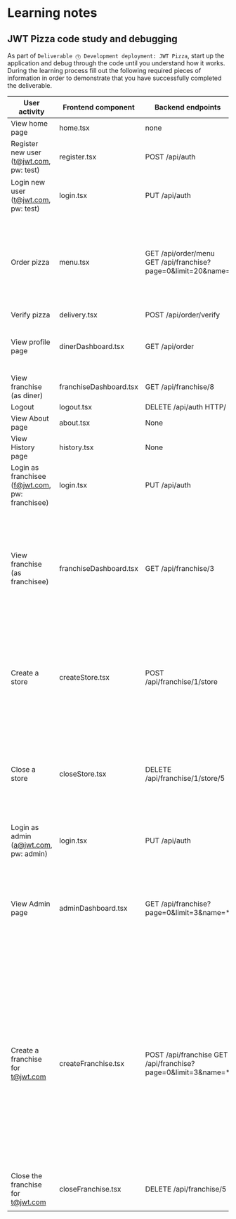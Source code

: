 # Learning notes

## JWT Pizza code study and debugging

As part of `Deliverable ⓵ Development deployment: JWT Pizza`, start up the application and debug through the code until you understand how it works. During the learning process fill out the following required pieces of information in order to demonstrate that you have successfully completed the deliverable.

| User activity                                       | Frontend component | Backend endpoints | Database SQL |
| --------------------------------------------------- | ------------------ | ----------------- | ------------ |
| View home page                                      |     home.tsx               |      none             |         none     | 
| Register new user<br/>(t@jwt.com, pw: test)         |     register.tsx               |     POST /api/auth              |   `INSERT INTO user (name, email, password) VALUES (?, ?, ?)`  `INSERT INTO userRole (userId, role, objectId) VALUES (?, ?, ?)`    |
| Login new user<br/>(t@jwt.com, pw: test)            |       login.tsx             |       PUT /api/auth            |    `SELECT * FROM user WHERE email=?` `SELECT * FROM userRole WHERE userId=?` `INSERT INTO auth (token, userId) VALUES (?, ?) ON DUPLICATE KEY UPDATE token=token`
| Order pizza                                         |      menu.tsx            | GET /api/order/menu GET /api/franchise?page=0&limit=20&name=             |   `SELECT * FROM menu`, `SELECT id, name FROM franchise WHERE nameLIKE ? LIMIT ${limit + 1} OFFSET ${offset}, [nameFilter]`, `SELECT id, name FROM store WHERE franchiseId=?, [franchise.id]`, `INSERT INTO dinerOrder (dinerId, franchiseId, storeId, date) VALUES (?, ?, ?, now())`, `INSERT INTO orderItem (orderId, menuId, description, price) VALUES (?, ?, ?, ?)`     |
| Verify pizza                                        |    delivery.tsx                |      POST /api/order/verify             |    None          |
| View profile page                                   |      dinerDashboard.tsx              |    GET /api/order               | `SELECT id, franchiseId, storeId, date FROM dinerOrder WHERE dinerId=? LIMIT ${offset},${config.db.listPerPage},` `SELECT id, menuId, description, price FROM orderItem WHERE orderId=?`             |
| View franchise<br/>(as diner)                       |   franchiseDashboard.tsx                 |  GET /api/franchise/8                 |  `SELECT objectId FROM userRole WHERE role='franchisee' AND userId=?`            |
| Logout                                              | logout.tsx                   |DELETE /api/auth HTTP/            |    ` DELETE FROM auth WHERE token=? `        |
| View About page                                     |      about.tsx              |   None                |      None        |
| View History page                                   |    history.tsx                |      None             |   None           |
| Login as franchisee<br/>(f@jwt.com, pw: franchisee) |    login.tsx                |      PUT /api/auth               |   `SELECT * FROM user WHERE email=?`  `SELECT * FROM userRole WHERE userId=?` `INSERT INTO auth (token, userId) VALUES (?, ?) ON DUPLICATE KEY UPDATE token=token`            |
| View franchise<br/>(as franchisee)                  |  franchiseDashboard.tsx                  |    GET /api/franchise/3               |  ` SELECT objectId FROM userRole WHERE role='franchisee' AND userId=?` `SELECT id, name FROM franchise WHERE id in (${franchiseIds.join(',')}`  `SELECT u.id, u.name, u.email FROM userRole AS ur JOIN user AS u ON u.id=ur.userId WHERE ur.objectId=? AND ur.role='franchisee'`  `SELECT s.id, s.name, COALESCE(SUM(oi.price), 0) AS totalRevenue FROM dinerOrder AS do JOIN orderItem AS oi ON do.id=oi.orderId RIGHT JOIN store AS s ON s.id=do.storeId WHERE s.franchiseId=? GROUP BY s.id`           |
| Create a store                                      |   createStore.tsx                 |   POST /api/franchise/1/store             |   `SELECT u.id, u.name, u.email FROM userRole AS ur JOIN user AS u ON u.id=ur.userId WHERE ur.objectId=? AND ur.role='franchisee'` , `SELECT s.id, s.name, COALESCE(SUM(oi.price), 0) AS totalRevenue FROM dinerOrder AS do JOIN orderItem AS oi ON do.id=oi.orderId RIGHT JOIN store AS s ON s.id=do.storeId WHERE s.franchiseId=? GROUP BY s.id`, `INSERT INTO store (franchiseId, name) VALUES (?, ?)`       |
| Close a store                                       |   closeStore.tsx                 |      DELETE /api/franchise/1/store/5             | `SELECT u.id, u.name, u.email FROM userRole AS ur JOIN user AS u ON u.id=ur.userId WHERE ur.objectId=? AND ur.role='franchisee'` `SELECT s.id, s.name, COALESCE(SUM(oi.price), 0) AS totalRevenue FROM dinerOrder AS do JOIN orderItem AS oi ON do.id=oi.orderId RIGHT JOIN store AS s ON s.id=do.storeId WHERE s.franchiseId=? GROUP BY s.id` `DELETE FROM store WHERE franchiseId=? AND id=?`            |
| Login as admin<br/>(a@jwt.com, pw: admin)           |     login.tsx               |    PUT /api/auth               |  `SELECT * FROM user WHERE email=?`  `SELECT * FROM userRole WHERE userId=?``INSERT INTO auth (token, userId) VALUES (?, ?) ON DUPLICATE KEY UPDATE token=token`            |
| View Admin page                                     |  adminDashboard.tsx                  |   GET /api/franchise?page=0&limit=3&name=*                |    `SELECT id, name FROM franchise WHERE name LIKE ? LIMIT ${limit + 1} OFFSET ${offset}` `SELECT u.id, u.name, u.email FROM userRole AS ur JOIN user AS u ON u.id=ur.userId WHERE ur.objectId=? AND ur.role='franchisee'` `SELECT s.id, s.name, COALESCE(SUM(oi.price), 0) AS totalRevenue FROM dinerOrder AS do JOIN orderItem AS oi ON do.id=oi.orderId RIGHT JOIN store AS s ON s.id=do.storeId WHERE s.franchiseId=? GROUP BY s.id`          |
| Create a franchise for t@jwt.com                    |  createFranchise.tsx                  |   POST /api/franchise GET /api/franchise?page=0&limit=3&name=*               | `SELECT id, name FROM user WHERE email=?``INSERT INTO franchise (name) VALUES (?)` `INSERT INTO userRole (userId, role, objectId) VALUES (?, ?, ?)`,   `SELECT id, name FROM franchise WHERE name LIKE ? LIMIT ${limit + 1} OFFSET ${offset}` `SELECT u.id, u.name, u.email FROM userRole AS ur JOIN user AS u ON u.id=ur.userId WHERE ur.objectId=? AND ur.role='franchisee'`  `SELECT s.id, s.name, COALESCE(SUM(oi.price), 0) AS totalRevenue FROM dinerOrder AS do JOIN orderItem AS oi ON do.id=oi.orderId RIGHT JOIN store AS s ON s.id=do.storeId WHERE s.franchiseId=? GROUP BY s.id` `SELECT u.id, u.name, u.email FROM userRole AS ur JOIN user AS u ON u.id=ur.userId WHERE ur.objectId=? AND ur.role='franchisee'` `SELECT s.id, s.name, COALESCE(SUM(oi.price), 0) AS totalRevenue FROM dinerOrder AS do JOIN orderItem AS oi ON do.id=oi.orderId RIGHT JOIN store AS s ON s.id=do.storeId WHERE s.franchiseId=? GROUP BY s.id`|
| Close the franchise for t@jwt.com                   |   closeFranchise.tsx                |   DELETE /api/franchise/5                |   `DELETE FROM store WHERE franchiseId=?` `DELETE FROM userRole WHERE objectId=?` `DELETE FROM franchise WHERE id=?`
           |